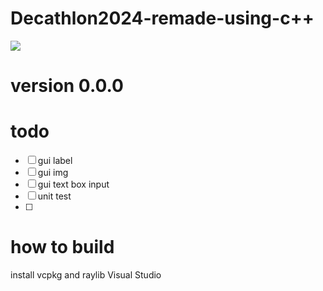 # Decathlon2024-remade-using-c++
<img src= "test_01.png"/>

# version 0.0.0
# todo
- [ ] gui label 
- [ ] gui img
- [ ] gui text box input 
- [ ] unit test 
- [ ] 
# how to build
install vcpkg and raylib 
Visual Studio
